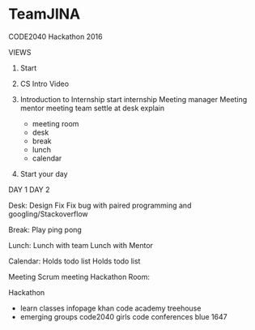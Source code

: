# TeamJINA
CODE2040 Hackathon 2016


VIEWS

1. Start 
2. CS Intro Video
3. Introduction to Internship
	start internship
	Meeting manager
	Meeting mentor 
	meeting team
	settle at desk
	explain 
	- meeting room 
	- desk
	- break
	- lunch
	- calendar 
	
4. Start your day

DAY 1            	            DAY 2

Desk:		Design Fix			Fix bug with paired programming 
								and googling/Stackoverflow

Break: 		 					Play ping pong

Lunch:		Lunch with team		Lunch with Mentor

Calendar: 	Holds todo list		Holds todo list	

Meeting     Scrum meeting 		Hackathon 
Room: 


Hackathon
- learn classes infopage
	khan 
	code academy
	treehouse
- emerging groups 
	code2040
	girls code
	conferences 
	blue 1647

